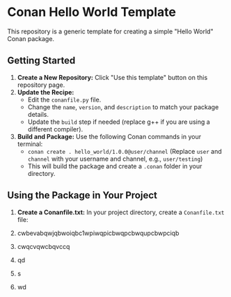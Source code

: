 
# Conan Hello World Template

This repository is a generic template for creating a simple "Hello World" Conan package.

## Getting Started

1. **Create a New Repository:**  Click "Use this template" button on this repository page. 
2. **Update the Recipe:**
   *  Edit the `conanfile.py` file.
   *  Change the `name`, `version`, and `description` to match your package details.
   *  Update the `build` step if needed (replace g++ if you are using a different compiler). 
3. **Build and Package:**  Use the following Conan commands in your terminal:
   *  `conan create . hello_world/1.0.0@user/channel`  (Replace `user` and `channel` with your username and channel, e.g., `user/testing`)
   *  This will build the package and create a `.conan` folder in your directory. 

## Using the Package in Your Project

1. **Create a Conanfile.txt:**  In your project directory, create a `Conanfile.txt` file:
2. cwbevabqwjqbwoiqbc1wpiwqpicbwqpcbwqupcbwpciqb

3. cwqcvqwcbqvccq

4. qd

5. s

6. wd
